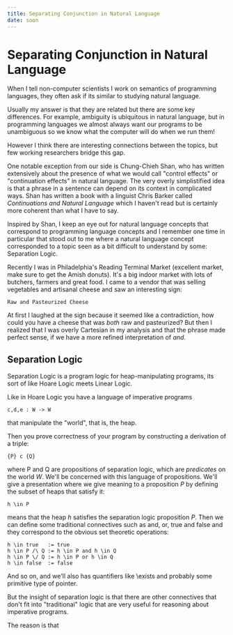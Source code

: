 ```yaml
---
title: Separating Conjunction in Natural Language
date: soon
---
```


# Separating Conjunction in Natural Language

When I tell non-computer scientists I work on semantics of programming
languages, they often ask if its similar to studying natural language.

Usually my answer is that they are related but there are some key
differences.
For example, ambiguity is ubiquitous in natural language, but in
programming languages we almost always want our programs to be
unambiguous so we know what the computer will do when we run them!

However I think there are interesting connections between the topics,
but few working researchers bridge this gap.

One notable exception from our side is Chung-Chieh Shan, who has
written extensively about the presence of what we would call "control
effects" or "continuation effects" in natural language.
The very overly simplistified idea is that a phrase in a sentence can
depend on its context in complicated ways.
Shan has written a book with a linguist Chris Barker called
*Continuations and Natural Language* which I haven't read but is
certainly more coherent than what I have to say.

Inspired by Shan, I keep an eye out for natural language concepts that
correspond to programming language concepts and I remember one time in
particular that stood out to me where a natural language concept
corresponded to a topic seen as a bit difficult to understand by some:
Separation Logic.

Recently I was in Philadelphia's Reading Terminal Market (excellent
market, make sure to get the Amish donuts).
It's a big indoor market with lots of butchers, farmers and great
food.
I came to a vendor that was selling vegetables and artisanal cheese
and saw an interesting sign:

	Raw and Pasteurized Cheese

At first I laughed at the sign because it seemed like a contradiction,
how could you have a cheese that was *both* raw and pasteurized?
But then I realized that I was overly Cartesian in my analysis and
that the phrase made perfect sense, if we have a more refined
interpretation of *and*.

## Separation Logic

Separation Logic is a program logic for heap-manipulating programs,
its sort of like Hoare Logic meets Linear Logic.

Like in Hoare Logic you have a language of imperative programs

	c,d,e : W -> W

that manipulate the "world", that is, the heap.

Then you prove correctness of your program by constructing a
derivation of a triple:

	{P} c {Q}

where P and Q are propositions of separation logic, which are
*predicates* on the world *W*.
We'll be concerned with this language of propositions.
We'll give a presentation where we give meaning to a proposition *P*
by defining the subset of heaps that satisfy it:

	h \in P

means that the heap *h* satisfies the separation logic proposition
*P*.
Then we can define some traditional connectives such as and, or, true
and false and they correspond to the obvious set theoretic operations:

	h \in true   := true
	h \in P /\ Q := h \in P and h \in Q
	h \in P \/ Q := h \in P or h \in Q
	h \in false  := false

And so on, and we'll also has quantifiers like \exists and probably
some primitive type of pointer.

But the insight of separation logic is that there are other
connectives that don't fit into "traditional" logic that are very
useful for reasoning about imperative programs.

The reason is that 

